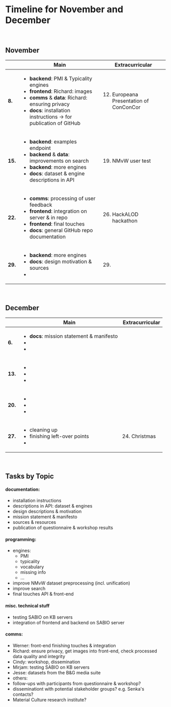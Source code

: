 # Timeline for November and December

</br>

## November


|   | **Main**   | **Extracurricular** |
|---|---|---|
| **8.**   | <ul><li>**backend**: PMI & Typicality engines</li><li>**frontend**: Richard: images</li><li>**comms** & **data**: Richard: ensuring privacy</li><li>**docs**: installation instructions -> for publication of GitHub</li></ul>| <ol><li value="12.">Europeana Presentation of ConConCor</li></ol> |
| **15.**  | <ul><li>**backend**: examples endpoint</li><li>**backend** & **data**: improvements on search</li><li>**backend**: more engines</li><li>**docs**: dataset & engine descriptions in API</li></ul> | <ol><li value="19.">NMvW user test</ol> |
| **22.**  | <ul><li>**comms**: processing of user feedback</li><li>**frontend**: integration on server & in repo</li><li>**frontend**: final touches</li><li>**docs**: general GitHub repo documentation</li></ul> | <ol><li value="26.">HackALOD hackathon</li></ol>  |
| **29.**  | <ul><li>**backend**: more engines</li><li>**docs**: design motivation & sources</li><li></li></ul> | <ol><li value="29."></li></ol>  |


</br>


## December


|   | **Main**   | **Extracurricular** |
|---|---|---|
| **6.**   | <ul><li>**docs**: mission statement & manifesto</li><li></li><li></li></ul>| |
| **13.**  | <ul><li></li><li></li><li></li></ul> | |
| **20.**  | <ul><li></li><li></li><li></li></ul> | |
| **27.**  | <ul><li>cleaning up</li><li>finishing left-over points</li><li></li></ul> | <ol><li value="24.">Christmas</li></ol>  |


</br>

## Tasks by Topic

#### documentation:

 - installation instructions
 - descriptions in API: dataset & engines
 - design descriptions & motivation
 - mission statement & manifesto
 - sources & resources
 - publication of questionnaire & workshop results


#### programming:

 - engines:
   - PMI
   - typicality
   - vocabulary
   - missing info
   - ...
 - improve NMvW dataset preprocessing (incl. unification) 
 - improve search
 - final touches API & front-end


#### misc. technical stuff

 - testing SABIO on KB servers
 - integration of frontend and backend on SABIO server


#### comms:

 - Werner: front-end finishing touches & integration
 - Richard: ensure privacy, get images into front-end, check processed data quality and integrity
 - Cindy: workshop, dissemination
 - Mirjam: testing SABIO on KB servers
 - Jesse: datasets from the B&G media suite
 - others:
  - follow-ups with participants from questionnaire & workshop?
  - disseminationt with potential stakeholder groups? e.g. Senka's contacts?
  - Material Culture research institute?



